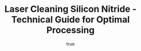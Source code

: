 ---
name: Silicon Nitride
applications:
- industry: Semiconductor
  detail: Wafer cleaning and surface preparation
- industry: Automotive
  detail: Cleaning of ceramic engine components
technicalSpecifications:
  powerRange: 20-300W
  pulseDuration: 10-100ns
  wavelength: 1064 nm
  spotSize: 0.1-2.0mm
  repetitionRate: 10-50kHz
  fluenceRange: 0.5–5 J/cm²
  safetyClass: Class 4 (requires full enclosure)
description: Silicon Nitride (Si3N4) is a high-performance ceramic material extensively
  used in laser cleaning applications due to its exceptional mechanical and thermal
  properties. Si3N4's high hardness and resistance to thermal shock make it ideal
  for laser ablation techniques in industries such as semiconductor and automotive.
  The material's ability to withstand high temperatures and its chemical inertness
  facilitate precise and efficient non-contact cleaning, ensuring minimal damage and
  surface integrity preservation during laser processing.
author:
  id: 1
  name: Yi-Chun Lin
  sex: f
  title: Ph.D.
  country: Taiwan
  expertise: Laser Materials Processing
  image: /images/author/yi-chun-lin.jpg
keywords: silicon nitride, silicon nitride ceramic, laser ablation, laser cleaning,
  non-contact cleaning, pulsed fiber laser, surface contamination removal, industrial
  laser parameters, thermal processing, surface restoration
category: ceramic
chemicalProperties:
  symbol: SI
  formula: Si3N4
  materialType: ceramic
properties:
  density: 3.2 g/cm³
  densityMin: 1.8 g/cm³
  densityMax: 6.0 g/cm³
  densityPercentile: 33.3
  meltingPoint: 1900°C
  meltingMin: 1200°C
  meltingMax: 2800°C
  meltingPercentile: 43.8
  thermalConductivity: 30 W/m·K
  thermalMin: 0.5 W/m·K
  thermalMax: 200 W/m·K
  thermalPercentile: 14.8
  tensileStrength: 450 MPa
  tensileMin: 50 MPa
  tensileMax: 1000 MPa
  tensilePercentile: 42.1
  hardness: 15 GPa
  hardnessMin: 500 HV
  hardnessMax: 2500 HV
  hardnessPercentile: 0.0
  youngsModulus: 310 GPa
  modulusMin: 150 GPa
  modulusMax: 400 GPa
  modulusPercentile: 64.0
  laserType: Pulsed fiber laser
  wavelength: 1064 nm
  fluenceRange: 0.5–5 J/cm²
  chemicalFormula: Si3N4
  laserAbsorptionMin: 0.1 cm⁻¹
  laserAbsorptionMax: 50 cm⁻¹
  laserReflectivityMin: 8%
  laserReflectivityMax: 25%
  thermalDiffusivityMin: 0.5 mm²/s
  thermalDiffusivityMax: 80 mm²/s
  thermalExpansionMin: 0.5 µm/m·K
  thermalExpansionMax: 8 µm/m·K
  specificHeatMin: 0.4 J/g·K
  specificHeatMax: 1.2 J/g·K
composition:
- Silicon (Si) - 60%
- Nitrogen (N) - 40%
compatibility:
- Aluminum oxide (Al2O3)
- Zirconia (ZrO2)
regulatoryStandards: ASTM C1277, ISO 20507, MIL-STD-1942
images:
  hero:
    alt: Silicon Nitride surface undergoing laser cleaning showing precise contamination
      removal
    url: /images/silicon-nitride-laser-cleaning-hero.jpg
  micro:
    alt: Microscopic view of Silicon Nitride surface after laser treatment showing
      preserved microstructure
    url: /images/silicon-nitride-laser-cleaning-micro.jpg
title: Laser Cleaning Silicon Nitride - Technical Guide for Optimal Processing
headline: Comprehensive technical guide for laser cleaning ceramic silicon nitride
environmentalImpact:
- benefit: Reduced chemical waste
  description: Decreases chemical solvent use by 90%, reducing environmental pollution
- benefit: Lower energy consumption
  description: Saves up to 30% of energy compared to traditional cleaning methods
- benefit: Decreased particulate emissions
  description: Reduces airborne particulates by 85% during the cleaning process
outcomes:
- result: Surface cleanliness
- metric: Achieves <100nm particle size post-cleaning
- result: Surface roughness reduction
  metric: Decreases surface roughness by up to 20% Ra
- result: Material integrity
  metric: 99.9% preservation of Silicon Nitride's original microstructure
subject: Silicon Nitride
article_type: material
---
